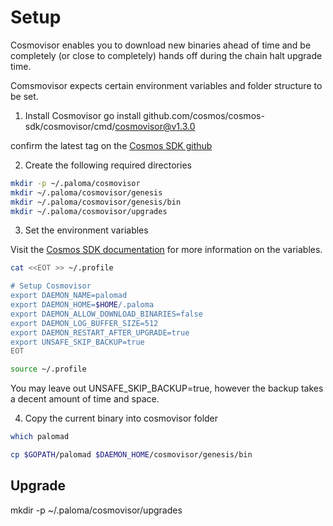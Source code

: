 # Setup
Cosmovisor enables you to download new binaries ahead of time and be completely (or close to completely) hands off during the chain halt upgrade time.

Comsmovisor expects certain environment variables and folder structure to be set.


1. Install Cosmovisor
go install github.com/cosmos/cosmos-sdk/cosmovisor/cmd/cosmovisor@v1.3.0

confirm the latest tag on the [Cosmos SDK github](https://github.com/cosmos/cosmos-sdk/releases?q=cosmovisor&expanded=true)

2. Create the following required directories
```sh
mkdir -p ~/.paloma/cosmovisor
mkdir ~/.paloma/cosmovisor/genesis
mkdir ~/.paloma/cosmovisor/genesis/bin
mkdir ~/.paloma/cosmovisor/upgrades
```

3. Set the environment variables

Visit the [Cosmos SDK documentation](https://docs.cosmos.network/main/run-node/cosmovisor.html) for more information on the variables. 

```sh
cat <<EOT >> ~/.profile

# Setup Cosmovisor
export DAEMON_NAME=palomad
export DAEMON_HOME=$HOME/.paloma
export DAEMON_ALLOW_DOWNLOAD_BINARIES=false
export DAEMON_LOG_BUFFER_SIZE=512
export DAEMON_RESTART_AFTER_UPGRADE=true
export UNSAFE_SKIP_BACKUP=true
EOT

source ~/.profile
```

You may leave out UNSAFE_SKIP_BACKUP=true, however the backup takes a decent amount of time and space.

4. Copy the current binary into cosmovisor folder
```sh
which palomad
```

```sh
cp $GOPATH/palomad $DAEMON_HOME/cosmovisor/genesis/bin
```

## Upgrade 
mkdir -p ~/.paloma/cosmovisor/upgrades

